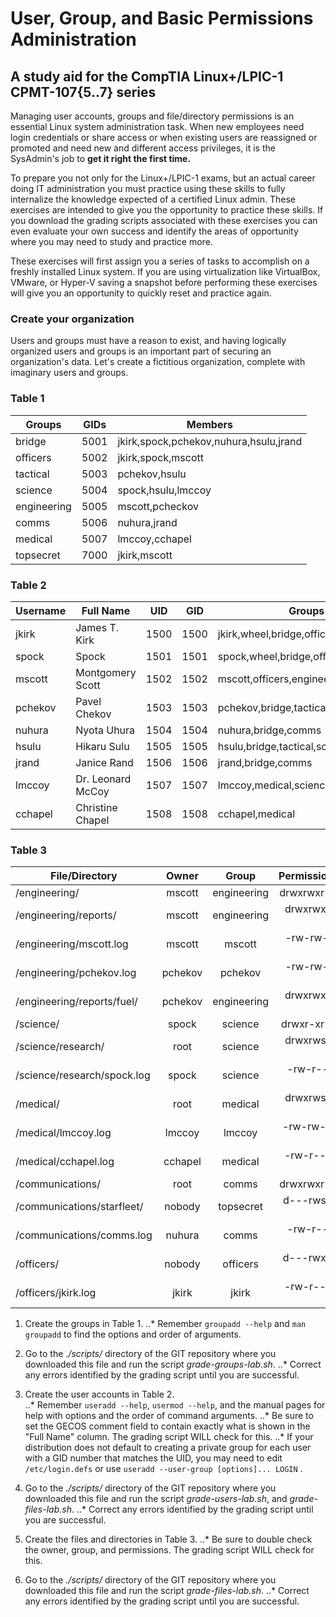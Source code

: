 # User, Group, and Basic Permissions Administration
## A study aid for the CompTIA Linux+/LPIC-1 CPMT-107{5..7} series

Managing user accounts, groups and file/directory permissions is an essential Linux system administration task.  When new employees need login credentials or share access or when existing users are reassigned or promoted and need new and different access privileges, it is the SysAdmin's job to **get it right the first time.**

To prepare you not only for the Linux+/LPIC-1 exams, but an actual career doing IT administration you must practice using these skills to fully internalize the knowledge expected of a certified Linux admin.  These exercises are intended to give you the opportunity to practice these skills.  If you download the grading scripts associated with these exercises you can even evaluate your own success and identify the areas of opportunity where you may need to study and practice more.

These exercises will first assign you a series of tasks to accomplish on a freshly installed Linux system.  If you are using virtualization like VirtualBox, VMware, or Hyper-V saving a snapshot before performing these exercises will give you an opportunity to quickly reset and practice again.

### Create your organization

Users and groups must have a reason to exist, and having logically organized users and groups is an important part of securing an organization's data.  Let's create a fictitious organization, complete with imaginary users and groups.

### Table 1
| Groups     | GIDs | Members                  |
|------------|:----:|--------------------------|
|bridge      |5001  |jkirk,spock,pchekov,nuhura,hsulu,jrand|
|officers    |5002  |jkirk,spock,mscott|
|tactical    |5003  |pchekov,hsulu|
|science     |5004  |spock,hsulu,lmccoy|
|engineering |5005  |mscott,pcheckov|
|comms       |5006  |nuhura,jrand|
|medical     |5007  |lmccoy,cchapel|
|topsecret   |7000  |jkirk,mscott|

### Table 2
| Username | Full Name         | UID | GID | Groups           | UMASK |
|----------|-------------------|:---:|:---:|------------------|:-----:|
|jkirk     |James T. Kirk      |1500 |1500 |jkirk,wheel,bridge,officers,topsecret|0077|
|spock     |Spock              |1501 |1501 |spock,wheel,bridge,officers,science|0027|
|mscott    |Montgomery Scott   |1502 |1502 |mscott,officers,engineering,topsecret|0027|
|pchekov   |Pavel Chekov       |1503 |1503 |pchekov,bridge,tactical,engineering|0022|
|nuhura    |Nyota Uhura        |1504 |1504 |nuhura,bridge,comms|0022|
|hsulu     |Hikaru Sulu        |1505 |1505 |hsulu,bridge,tactical,science|0022|
|jrand     |Janice Rand        |1506 |1506 |jrand,bridge,comms|0022|
|lmccoy    |Dr. Leonard McCoy  |1507 |1507 |lmccoy,medical,science|0077|
|cchapel   |Christine Chapel   |1508 |1508 |cchapel,medical|027|

### Table 3
| File/Directory             | Owner   | Group     | Permissions |
|----------------------------|:-------:|:---------:|------------:|
|/engineering/               |mscott   |engineering|drwxrwxr-x.  |
|/engineering/reports/       |mscott   |engineering|drwxrwx---.  |
|/engineering/mscott.log     |mscott   |mscott     |-rw-rw-r--.  |
|/engineering/pchekov.log    |pchekov  |pchekov    |-rw-rw-r--.  |
|/engineering/reports/fuel/  |pchekov  |engineering|drwxrwx---.  |
|/science/                   |spock    |science    |drwxr-xr-x.  |
|/science/research/          |root     |science    |drwxrws--T.  |
|/science/research/spock.log |spock    |science    |-rw-r--r--.  |
|/medical/                   |root     |medical    |drwxrws---.  |
|/medical/lmccoy.log         |lmccoy   |lmccoy     |-rw-rw----.  |
|/medical/cchapel.log        |cchapel  |medical    |-rw-r-----.  |
|/communications/            |root     |comms      |drwxrwxr-x.  |
|/communications/starfleet/  |nobody   |topsecret  |d---rws--T.  |
|/communications/comms.log   |nuhura   |comms      |-rw-r--r--.  |
|/officers/                  |nobody   |officers   |d---rwx--T.  |
|/officers/jkirk.log         |jkirk    |jkirk      |-rw-r-----.  |



1. Create the groups in Table 1.
..* Remember `groupadd --help` and `man groupadd` to find the options and order of arguments.
2. Go to the _./scripts/_ directory of the GIT repository where you downloaded this file and run the script _grade-groups-lab.sh_.
..* Correct any errors identified by the grading script until you are successful.

3. Create the user accounts in Table 2.  
..* Remember `useradd --help`, `usermod --help`, and the manual pages for help with options and the order of command arguments.
..* Be sure to set the GECOS comment field to contain exactly what is shown in the "Full Name" column.  The grading script WILL check for this.
..* If your distribution does not default to creating a private group for each user with a GID number that matches the UID, you may need to edit `/etc/login.defs` or use `useradd --user-group [options]... LOGIN` .
4. Go to the _./scripts/_ directory of the GIT repository where you downloaded this file and run the script _grade-users-lab.sh_, and _grade-files-lab.sh_. 
..* Correct any errors identified by the grading script until you are successful.

5. Create the files and directories in Table 3.
..* Be sure to double check the owner, group, and permissions.  The grading script WILL check for this.
6. Go to the _./scripts/_ directory of the GIT repository where you downloaded this file and run the script _grade-files-lab.sh_. 
..* Correct any errors identified by the grading script until you are successful.

